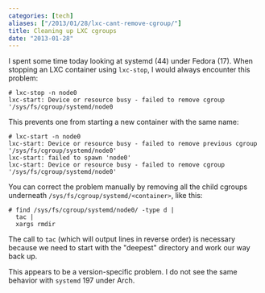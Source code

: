 ```yaml
---
categories: [tech]
aliases: ["/2013/01/28/lxc-cant-remove-cgroup/"]
title: Cleaning up LXC cgroups
date: "2013-01-28"
---
```


I spent some time today looking at systemd (44) under Fedora (17).
When stopping an LXC container using `lxc-stop`, I would always
encounter this problem:

    # lxc-stop -n node0
    lxc-start: Device or resource busy - failed to remove cgroup '/sys/fs/cgroup/systemd/node0

This prevents one from starting a new container with the same name:

    # lxc-start -n node0 
    lxc-start: Device or resource busy - failed to remove previous cgroup '/sys/fs/cgroup/systemd/node0'
    lxc-start: failed to spawn 'node0'
    lxc-start: Device or resource busy - failed to remove cgroup '/sys/fs/cgroup/systemd/node0'

You can correct the problem manually by removing all the child cgroups
underneath `/sys/fs/cgroup/systemd/<container>`, like this:

    # find /sys/fs/cgroup/systemd/node0/ -type d |
      tac |
      xargs rmdir

The call to `tac` (which will output lines in reverse order) is
necessary because we need to start with the "deepest" directory and
work our way back up. 

This appears to be a version-specific problem.  I do not see the same
behavior with `systemd` 197 under Arch.

